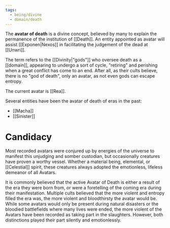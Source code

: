 ```yaml
---
tags:
  - being/divine
  - domain/death
---
```

The **avatar of death** is a divine concept, believed by many to explain the permanence of the institution of [[Death]]. An entity appointed as avatar will assist [[Exponen|Nexos]] in facilitating the judgement of the dead at [[Unwri]]. 

The term refers to the [[Divinity|"gods"]] who oversee death as a [[domain]], appearing to undergo a sort of cycle, "retiring" and perishing when a great conflict has come to an end. After all, as their cults believe, there is no "god of death", only an avatar, as not even gods can escape entropy.

The current avatar is [[Rea]].

Several entities have been the avatar of death of eras in the past:
- [[Macha]]
- [[Sinister]]

# Candidacy
Most recorded avatars were conjured up by energies of the universe to manifest this unjudging and somber custodian, but occasionally creatures have proven a worthy vessel. Whether a material being, elemental, or [[Celestial]] spirit, these creatures always adopted the emotionless, lifeless demeanor of all Avatars.

It is commonly believed that the active Avatar of Death is either a result of the era they were born from, or were a foretelling of the coming era during their manifestation. Multiple cults believed that the more violent and entropy filled the era was, the more violent and bloodthirsty the avatar would be. While some avatars would only be present during natural disasters or the bloodied battlefields where many lives were ended, the more violent of the Avatars have been recorded as taking part in the slaughters. However, both distinctions played their part silently and emotionlessly.